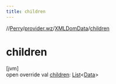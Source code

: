 ```yaml
---
title: children
---
```

//[Perry](../../../index.html)/[provider.wz](../index.html)/[XMLDomData](index.html)/[children](children.html)



# children



[jvm]\
open override val [children](children.html): [List](https://kotlinlang.org/api/latest/jvm/stdlib/kotlin.collections/-list/index.html)&lt;[Data](../../provider/-data/index.html)&gt;




